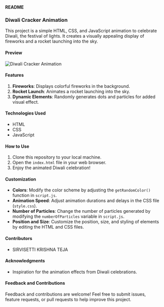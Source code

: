 **README**

### Diwali Cracker Animation

This project is a simple HTML, CSS, and JavaScript animation to celebrate Diwali, the festival of lights. It creates a visually appealing display of fireworks and a rocket launching into the sky.

#### Preview

![Diwali Cracker Animation](https://github.com/krishnateja-81/firework/assets/122509641/c41ec545-15d5-41fe-a1ae-870f242d87f2)

#### Features

1. **Fireworks**: Displays colorful fireworks in the background.
2. **Rocket Launch**: Animates a rocket launching into the sky.
3. **Dynamic Elements**: Randomly generates dots and particles for added visual effect.

#### Technologies Used

- HTML
- CSS 
- JavaScript

#### How to Use

1. Clone this repository to your local machine.
2. Open the `index.html` file in your web browser.
3. Enjoy the animated Diwali celebration!

#### Customization

- **Colors**: Modify the color scheme by adjusting the `getRandomColor()` function in `script.js`.
- **Animation Speed**: Adjust animation durations and delays in the CSS file (`style.css`).
- **Number of Particles**: Change the number of particles generated by modifying the `numberOfParticles` variable in `script.js`.
- **Position and Size**: Customize the position, size, and styling of elements by editing the HTML and CSS files.

#### Contributors

- SIRVISETTI KRISHNA TEJA 

#### Acknowledgments

- Inspiration for the animation effects from Diwali celebrations.

#### Feedback and Contributions

Feedback and contributions are welcome! Feel free to submit issues, feature requests, or pull requests to help improve this project.



